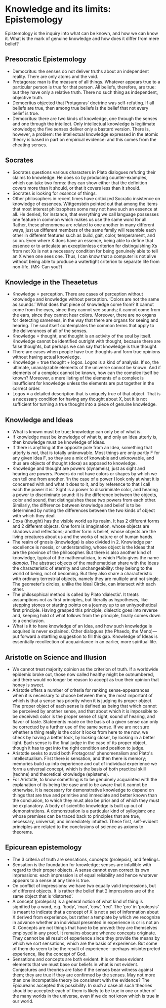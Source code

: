 # Knowledge and its limits: Epistemology

Epistemology is the inquiry into what can be known, and how we can know it.
What is the mark of genuine knowledge and how does it differ from mere
belief?

## Presocratic Epistemology

* Democritus: the senses do not deliver truths about an independent reality.
  There are only atoms and the void.
* Protagoras: man is the measure of all things. Whatever appears true to a
  particular person is true for that person. All beliefs, therefore, are
  true: but they have only a relative truth. There no such thing as
  independent, objective truth.
* Democritus objected that Protagoras' doctrine was self-refuting. If all
  beliefs are true, then among true beliefs is the belief that not every
  belief is true.
* Democritus: there are two kinds of knowledge, one through the senses and
  one through the intellect. Only intellectual knowledge is legitimate
  knowledge; the five senses deliver only a bastard version. There is,
  however, a problem: the intellectual knowledge expressed in the atomic
  theory is based in part on empirical evidence: and this comes from the
  cheating senses.

## Socrates

* Socrates questions various characters in Plato dialogues refuting their
  claims to knowledge. He does so by producing counter-examples, which can
  take two forms: they can show either that the definition covers more than
  it should, or that it covers less than it should.
* Socrates is looking for *essence* of things.
* Other philosophers in recent times have criticized Socratic insistence on
  knowledge of essences. Wittgenstein pointed out that among the items that
  most interest philosophers some may not have such an essence at all. He
  denied, for instance, that everything we call language possesses one
  feature in common which makes us use the same word for all. Rather, these
  phenomena are related to one another in many different ways, just us
  different members of the same family will resemble each other in different
  features such as build, gait, color, temperament, and so on. Even where X
  does have an essence, being able to define that essence or to articulate
  an exceptionless criterion for distinguishing Xs from not Xs is not a
  necessary condition for being genuinely able to tell an X when one sees
  one. Thus, I can know that a computer is not alive without being able to
  produce a watertight criterion to separate life from non-life. (MK: Can
  you?)

## Knowledge in the Theaetetus

* Knowledge = perception. There are cases of perception without knowledge
  and knowledge without perception. ‘Colors are not the same as sounds.’
  What does that piece of knowledge come from? It cannot come from the eyes,
  since they cannot see sounds; it cannot come from the ears, since they
  cannot hear colors. Moreover, there are no organs for detecting sameness,
  in the way that there are organs for seeing and hearing. The soul itself
  contemplates the common terms that apply to the deliverances of all of the
  senses.
* Knowledge = thought, and thought is an activity of the soul by itself.
  Knowledge cannot be identified outright with thought, because there are
  false thoughts, but perhaps we can say that knowledge is true thought.
* There are cases when people have true thoughts and form true opinions
  without having actual knowledge.
* Knowledge = true thought + logos. *Logos* is a kind of analysis. If so,
  the ultimate, unanalyzable elements of the universe cannot be known. And
  if elements of a complex cannot be known, how can the complex itself be
  known? Moreover, a mere listing of the elements of a complex is
  insufficient for knowledge unless the elements are put together in the
  correct order.
* Logos = a detailed description that is uniquely true of that object. That
  is a necessary condition for having any thought about X, but it is not
  sufficient for turning a true thought into a piece of genuine knowledge.

## Knowledge and Ideas

* What is known must be true; knowledge can only be of what *is*.
* If knowledge must be knowledge of what *is*, and only an Idea utterly
  *is*, then knowledge must be knowledge of Ideas.
* If there is anything at the opposite pole from an Idea, something that
  utterly *is not*, that is totally unknowable. Most things are only partly
  F for any given idea F, so they are a mix of knowable and unknowable, and
  thus are objects of thought (doxa) as apposed to knowledge.
* Knowledge and thought are powers (dynameis), just as sight and hearing are
  powers. Powers do not have colors or shapes by which we can tell one from
  another. ‘In the case of a power I look only at what it is concerned with
  and what it does to it, and by reference to that I call each the power it
  is.’ Sight is a power to discriminate color, and hearing a power to
  discriminate sound: it is the difference between the objects, color and
  sound, that distinguishes these two powers from each other. Similarly, the
  difference between knowledge and belief is to be determined by noting the
  differences between the two kinds of object with which they deal.
* Doxa (thought) has the visible world as its realm. It has 2 different
  forms and 2 different objects. One form is imagination, whose objects are
  shadows and reflections; another form is belief, whose objects are the
  living creatures about us and the works of nature or of human hands.
* The realm of gnosis (knowledge) is also divided in 2. Knowledge par
  excellence is noesis, or understanding, whose object is the Ideas that are
  the province of the philosopher. But there is also another kind of
  knowledge, typical of the mathematician, to which Plato gives the name
  *dianoia*. The abstract objects of the mathematician share with the Ideas
  the characteristic of eternity and unchangeability: they belong to the
  world of being, not of becoming. But they also share a characteristic with
  ordinary terrestrial objects, namely they are multiple and not single. The
  geometer's circles, unlike the Ideal Circle, can intersect with each
  other.
* The philosophical method is called by Plato ‘dialectic’. It treats
  assumptions not as first principles, but literally as hypotheses, like
  stepping stones or starting points on a journey up to an unhypothetical
  first principle. Having grasped this principle, dialectic goes into
  reverse and, keeping hold of what follows from the principle, finally
  comes down to a conclusion.
* What is it to have knowledge of an Idea, and how such knowledge is
  acquired is never explained. Other dialogues (the Phaedo, the Meno)—put
  forward a startling suggestion to fill this gap. Knowledge of Ideas is
  essentially recollection of acquaintance in an earlier, more spiritual
  life.

## Aristotle on Science and Illusion

* We cannot treat majority opinion as the criterion of truth. If a worldwide
  epidemic broke out, those now called healthy might be outnumbered, and
  there would no longer be reason to accept as true their opinion that honey
  is sweet.
* Aristotle offers a number of criteria for ranking sense-appearances when
  it is necessary to choose between them, the most important of which is
  that a sense has priority when it is judging its proper object. The proper
  object of each sense is defined as being that which cannot be perceived by
  another sense, and that about which it is impossible to be deceived: color
  is the proper sense of sight, sound of hearing, and flavor of taste.
  Statements made on the basis of a given sense can only be corrected by a
  further use of the same sense. If we are not sure whether a thing really
  is the color it looks from here to me now, we check by having a better
  look, by looking closer, by looking in a better light. Each sense is the
  final judge in the case of its proper object, though it has to get into
  the right condition and position to judge.
* Aristotle seeks to avoid both Protagoras' phenomenalism and Plato's
  intellectualism. First there is sensation, and then there is memory;
  memories build up into experience and out of individual experience we form
  a universal concept, which is the basis of both practical skill (techne)
  and theoretical knowledge (episteme).
* For Aristotle, to know something is to be genuinely acquainted with the
  explanation of its being the case and to be aware that it cannot be
  otherwise. It is necessary for demonstrative knowledge to depend on things
  that are true and primitive and immediate and better known than the
  conclusion, to which they must also be prior and of which they must be
  explanatory. A body of scientific knowledge is built up out of
  demonstrations. A demonstration is a particular kind of syllogism: one
  whose premises can be traced back to principles that are true, necessary,
  universal, and immediately intuited. These first, self-evident principles
  are related to the conclusions of science as axioms to theorems.

## Epicurean epistemology

* The 3 criteria of truth are sensations, concepts (prolepsis), and
  feelings.
* Sensation is the foundation for knowledge; senses are infallible with
  regard to their proper objects. A sense cannot even correct its own
  impressions: each impression is of equal reliability and hence whatever
  appears to a sense at any time is true.
* On conflict of impressions: we have two equally valid impressions, but of
  different objects. It is rather the belief that 2 impressions are of the
  same object that is ‘distorted’.
* A concept (prolepsis) is a general notion of what kind of thing is
  signified by a word, e.g. ‘body’, ‘man’, ‘cow’, ‘red’. The ‘pro’ in
  ‘prolepsis’ is meant to indicate that a concept of X is not a set of
  information about X derived from experience, but rather a template by
  which we recognize in advance whether an individual presented in
  experience is or is not an X. Concepts are not things that have to be
  proved: they are themselves employed in any proof. It remains obscure
  whence concepts originate. They cannot be all result of experience since
  they provide the means by which we sort sensations, which are the basis of
  experience. But some of them do seem to be the result of
  experience—perhaps misinterpreted experience, like the concept of God.
* Sensations and concepts are both evident. It is on these evident elements
  that we must base our beliefs in what is not evident. Conjectures and
  theories are false if the senses bear witness against them; they are true
  if they are confirmed by the senses. May not more than one incompatible
  theory be consistent with the evidence? The Epicureans accepted this
  possibility. In such a case all such theories should be accepted: each of
  them is likely to be true in one or other of the many worlds in the
  universe, even if we do not know which is true in our world.
